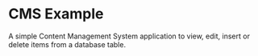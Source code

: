 # CMS Example
A simple Content Management System application to view, edit, insert or delete items from a database table.
